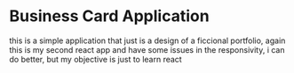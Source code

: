 # Business Card Application

this is a simple application that just is a design of a ficcional portfolio, again this is my second react app and have some issues in the responsivity, i can do better, but my objective is just to learn react
